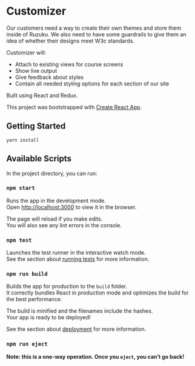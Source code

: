 # Customizer
Our customers need a way to create their own themes and store them inside of Ruzuku. We also need to have some guardrails to give them an idea of whether their designs meet W3c standards.

Customizer will:
- Attach to existing views for course screens
- Show live output
- Give feedback about styles
- Contain all needed styling options for each section of our site

Built using React and Redux. 

This project was bootstrapped with [Create React App](https://github.com/facebookincubator/create-react-app).

## Getting Started

`yarn install`

## Available Scripts

In the project directory, you can run:

### `npm start`

Runs the app in the development mode.<br>
Open [http://localhost:3000](http://localhost:3000) to view it in the browser.

The page will reload if you make edits.<br>
You will also see any lint errors in the console.

### `npm test`

Launches the test runner in the interactive watch mode.<br>
See the section about [running tests](#running-tests) for more information.

### `npm run build`

Builds the app for production to the `build` folder.<br>
It correctly bundles React in production mode and optimizes the build for the best performance.

The build is minified and the filenames include the hashes.<br>
Your app is ready to be deployed!

See the section about [deployment](#deployment) for more information.

### `npm run eject`

**Note: this is a one-way operation. Once you `eject`, you can’t go back!**

